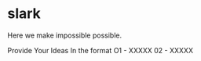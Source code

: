 # slark
Here we make impossible possible.

Provide Your Ideas In the format
  O1 - XXXXX
  02 - XXXXX
